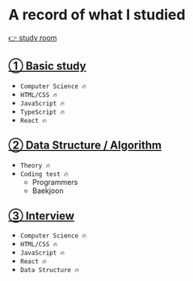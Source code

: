 # A record of what I studied

[👉 study room](https://ripe-pincushion-3a9.notion.site/Yeseul-s-Study-Room-7a71b23d755346949cf722a72beb4c63)


## <a href="./Basic/README.md">① Basic study </a>

- `Computer Science 🔥`
- `HTML/CSS 🔥`
- `JavaScript 🔥`
- `TypeScript 🔥`
- `React 🔥`


## <a href="./Data_Structure/README.md">② Data Structure / Algorithm </a>

- `Theory 🔥`
- `Coding test 🔥`
  - Programmers
  - Baekjoon


## <a href="./Interview/README.md">③ Interview </a>

- `Computer Science 🔥`
- `HTML/CSS 🔥`
- `JavaScript 🔥`
- `React 🔥`
- `Data Structure 🔥`

<br>